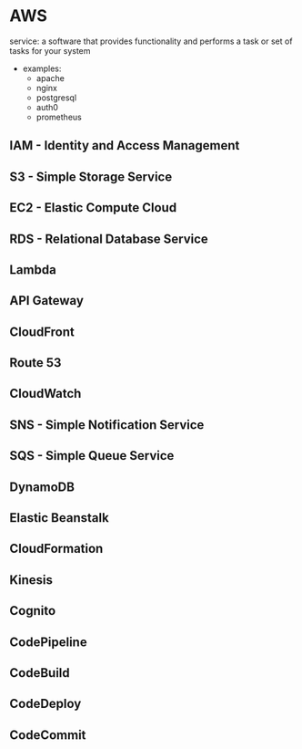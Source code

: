 
# AWS

service: a software that provides functionality and performs a task or set of tasks for your system
  - examples:
    - apache
    - nginx
    - postgresql
    - auth0
    - prometheus

## IAM - Identity and Access Management
## S3 - Simple Storage Service
## EC2 - Elastic Compute Cloud
## RDS - Relational Database Service
## Lambda
## API Gateway
## CloudFront
## Route 53
## CloudWatch
## SNS - Simple Notification Service
## SQS - Simple Queue Service
## DynamoDB
## Elastic Beanstalk
## CloudFormation
## Kinesis
## Cognito
## CodePipeline
## CodeBuild
## CodeDeploy
## CodeCommit
